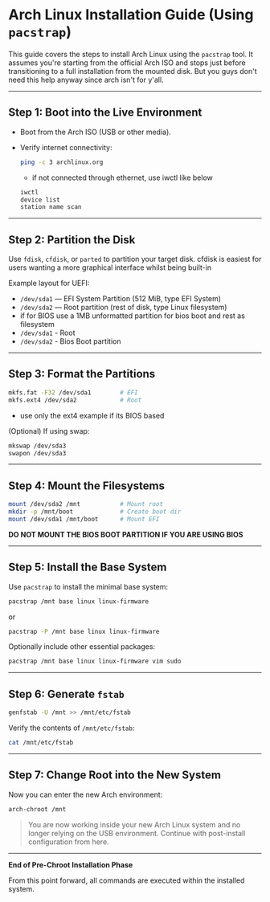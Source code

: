 # Arch Linux Installation Guide (Using `pacstrap`)

This guide covers the steps to install Arch Linux using the `pacstrap` tool. It assumes you're starting from the official Arch ISO and stops just before transitioning to a full installation from the mounted disk. But you guys don't need this help anyway since arch isn't for y'all.

---

## Step 1: Boot into the Live Environment

* Boot from the Arch ISO (USB or other media).
* Verify internet connectivity:

  ```bash
  ping -c 3 archlinux.org
  ```
  * if not connected through ethernet, use iwctl like below
  ```bash
  iwctl
  device list
  station name scan
  ```

---

## Step 2: Partition the Disk

Use `fdisk`, `cfdisk`, or `parted` to partition your target disk.
cfdisk is easiest for users wanting a more graphical interface whilst being built-in

Example layout for UEFI:

* `/dev/sda1` — EFI System Partition (512 MiB, type EFI System)
* `/dev/sda2` — Root partition (rest of disk, type Linux filesystem)
* if for BIOS use a 1MB unformatted partition for bios boot and rest as filesystem
* `/dev/sda1` - Root
* `/dev/sda2` - Bios Boot partition

---

## Step 3: Format the Partitions

```bash
mkfs.fat -F32 /dev/sda1        # EFI
mkfs.ext4 /dev/sda2            # Root
```
* use only the ext4 example if its BIOS based
  
(Optional) If using swap:

```bash
mkswap /dev/sda3
swapon /dev/sda3
```

---

## Step 4: Mount the Filesystems

```bash
mount /dev/sda2 /mnt           # Mount root
mkdir -p /mnt/boot             # Create boot dir
mount /dev/sda1 /mnt/boot      # Mount EFI
```
**DO NOT MOUNT THE BIOS BOOT PARTITION IF YOU ARE USING BIOS**

---

## Step 5: Install the Base System

Use `pacstrap` to install the minimal base system:

```bash
pacstrap /mnt base linux linux-firmware
```
or 
```bash
pacstrap -P /mnt base linux linux-firmware
```

Optionally include other essential packages:

```bash
pacstrap /mnt base linux linux-firmware vim sudo
```

---

## Step 6: Generate `fstab`

```bash
genfstab -U /mnt >> /mnt/etc/fstab
```

Verify the contents of `/mnt/etc/fstab`:

```bash
cat /mnt/etc/fstab
```

---

## Step 7: Change Root into the New System

Now you can enter the new Arch environment:

```bash
arch-chroot /mnt
```

> You are now working inside your new Arch Linux system and no longer relying on the USB environment. Continue with post-install configuration from here.

---

**End of Pre-Chroot Installation Phase**

From this point forward, all commands are executed within the installed system.
